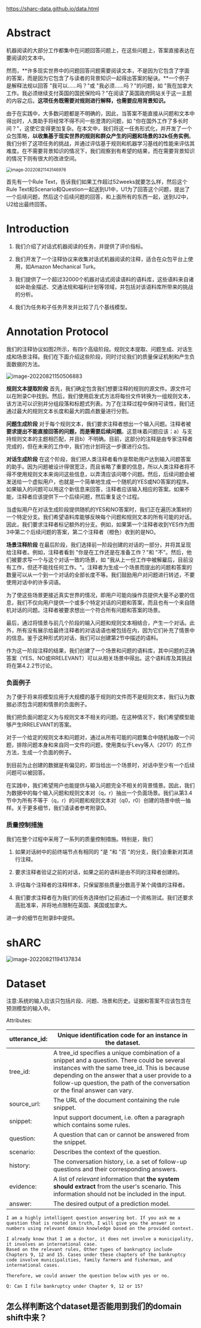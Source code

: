 https://sharc-data.github.io/data.html 	

# Abstract

机器阅读的大部分工作都集中在问题回答问题上，在这些问题上，答案直接表达在要阅读的文本中。

然而，**许多现实世界中的问题回答问题需要阅读文本，不是因为它包含了字面的答案，而是因为它包含了与读者的背景知识一起得出答案的秘诀。**一个例子是解释法规以回答 "我可以......吗？"或 "我必须......吗？"的问题，如 "我在加拿大工作。我必须继续支付英国的国民保险吗？"在阅读了英国政府网站关于这一主题的内容之后。**这项任务既需要对规则进行解释，也需要应用背景知识。**

由于在实践中，大多数问题都是不明确的，因此，当答案不能直接从问题和文本中得出时，人类助手将经常不得不问一些澄清的问题，如 "你在国外工作了多长时间？"，这使它变得更加复杂。在本文中，我们将这一任务形式化，并开发了一个众包策略，**以收集基于现实世界的规则和群众产生的问题和场景的32k任务实例**。我们分析了这项任务的挑战，并通过评估基于规则和机器学习基线的性能来评估其难度。在不需要背景知识的情况下，我们观察到有希望的结果，而在需要背景知识的情况下则有很大的改进空间。

<img src="mdPICs/image-20220821143146976.png" alt="image-20220821143146976" style="zoom:80%;" />

首先有一个Rule Text，告诉我们如果工作超过52weeks就要怎么样，然后这个Rule Text和Scenario和Question一起送到U1中，U1为了回答这个问题，提出了一个后续问题，然后这个后续问题的回答，和上面所有的东西一起，送到U2中，U2给出最终回答。



# Introduction

1. 我们介绍了对话式机器阅读的任务，并提供了评价指标。

2. 我们开发了一个注释协议来收集对话式机器阅读的注释，适合在众包平台上使用，如Amazon Mechanical Turk。

3. 我们提供了一个超过32000个机器对话式阅读语料的语料库，这些语料来自诸如补助金描述、交通法规和福利计划等领域，并包括对该语料库所带来的挑战的分析。

4. 我们为任务和子任务开发并比较了几个基线模型。



# Annotation Protocol

我们的注释协议如图2所示，有四个高级阶段。规则文本提取、问题生成、对话生成和场景注释。我们在下面介绍这些阶段，同时讨论我们的质量保证机制和产生负面数据的方法。

![image-20220821150506883](mdPICs/image-20220821150506883.png)

**规则文本提取阶段** 首先，我们确定包含我们想要注释的规则的源文件。源文件可以在附录C中找到。然后，我们使用启发式方法将每份文件转换为一组规则文本，该方法可以识别并分组段落和标题式列表。为了在注释过程中保持可读性，我们还通过最大的规则文本长度和最大的圆点数量进行分割。

**问题生成阶段** 对于每个规则文本，我们要求注释者想出一个输入问题。注释者被**要求提出不能直接回答的问题，而是需要后续问题**。这意味着问题应该：a）与支持规则文本的主题相匹配，并且b）不明确。目前，这部分的注释是由专家注释者完成的，但在未来的工作中，我们也计划将这一步骤进行众包。

**对话生成阶段** 在这个阶段，我们把人类注释者看作是帮助用户达到输入问题答案的助手。因为问题被设计得很宽泛，而且省略了重要的信息，所以人类注释者将不得不使用规则文本来询问这些信息，以弄清应该问哪个问题。然后，后续问题会被发送给一个虚拟用户，也就是一个简单地生成一个随机的YES或NO答案的程序。如果输入的问题可以用这个新信息来回答，注释者应该输入相应的答案。如果不能，注释者应该提供下一个后续问题，然后重复这个过程。

当虚拟用户在对话生成阶段提供随机的YES和NO答案时，我们正在遍历决策树的一个特定分支。我们希望语料库能够反映每个问题和规则文本的所有可能的对话。因此，我们要求注释者标记额外的分支。例如，如果第一个注释者收到YES作为图3中第二个后续问题的答案，第二个注释者（橙色）收到的是NO。

**场景注释阶段** 在最后阶段，我们选择前一阶段创建的对话的一部分，并将其呈现给注释者。例如，注释者看到 "你是在工作还是在准备工作？"和 "不"。然后，他们被要求写一个与这个对话一致的场景，如 "我从上一份工作中被解雇后，目前没有工作，但还不能找任何工作。"。注释者为生成一个场景而提出的问题和答案的数量可以从一个到一个对话的全部长度不等。我们鼓励用户对问题进行转述，不要使用对话中的许多词语。

为了使这些场景更接近真实世界的情况，即用户可能向操作员提供大量不必要的信息，我们不仅向用户提供一个或多个特定对话的问题和答案，而且也有一个来自随机对话的问题。注释者被要求想出一个符合所有问题和答案的场景。

最后，通过将情景与前几个阶段的输入问题和规则文本相结合，产生一个对话。此外，所有没有展示给最终注释者的对话话语也被包括在内，因为它们补充了情景中的信息。鉴于这种形式的对话，我们可以创建第2节中描述的语料。

作为这一阶段注释的结果，我们创建了一个场景和问题的语料库，其中问题的正确答案（YES、NO或IRRELEVANT）可以从相关场景中得出。这个语料库及其挑战将在第4.2.2节讨论。

### 负面例子

为了便于将来将模型应用于大规模的基于规则的文件而不是规则文本，我们认为数据必须包含问题和情景的负面例子。

我们把负面问题定义为与规则文本不相关的问题。在这种情况下，我们希望模型能够产生IRRELEVANT的答案。

对于一个给定的规则文本和问题对，通过从所有可能的问题集合中随机抽取一个问题，排除问题本身和来自同一文件的问题，使用类似于Levy等人（2017）的工作方法，生成一个负面的例子。

到目前为止创建的数据是有偏见的，即当给出一个场景时，对话中至少有一个后续问题可以被回答。

在实践中，我们希望用户也能提供与输入问题完全不相关的背景情景。因此，我们为数据中的每个输入问题和规则文本对（q，r）抽出一个负面场景。我们从第3.4节中为所有不等于（q，r）的问题和规则文本对（q0，r0）创建的场景中统一抽样。关于更多细节，我们请读者参考附录D。

### 质量控制措施

我们在整个过程中采用了一系列的质量控制措施。特别是，我们  

1. 如果对话树中的前终端节点有相同的 "是 "和 "否 "的分支，我们会重新对其进行注释。

2. 要求注释者验证之前的对话，如果之前的语料是由不同的注释者创建的。

3. 评估每个注释者的注释样本，只保留那些质量分数高于某个阈值的注释者。

4. 我们要求注释者在为我们的任务选择他们之前通过一个资格测试。我们还要求高批准率，并将地点限制在英国、美国或加拿大。

进一步的细节在附录B中提供。



# shARC

![image-20220821194137834](mdPICs/image-20220821194137834.png)



# Dataset

注意:系统的输入应该只包括片段、问题、场景和历史。证据和答案不应该包含在预测模型的输入中。

Attributes:

| utterance_id: | Unique identification code for an instance in the dataset.   |
| ------------- | ------------------------------------------------------------ |
| tree_id:      | A tree_id specifies a unique combination of a snippet and a question. There could be several instances with the same tree_id. This is because depending on the answer that a user provide to a follow-up question, the path of the conversation or the final answer can vary. |
| source_url:   | The URL of the document containing the rule snippet.         |
| snippet:      | Input support document, i.e. often a paragraph which contains some rules. |
| question:     | A question that can or cannot be answered from the snippet.  |
| scenario:     | Describes the context of the question.                       |
| history:      | The conversation history, i.e. a set of follow-up questions and their corresponding answers. |
| evidence:     | A list of *relevant* information that **the system should extract** from the user's scenario. This information should not be included in the input. |
| answer:       | The desired output of a prediction model.                    |



```
I am a highly intelligent question answering bot. If you ask me a question that is rooted in truth, I will give you the answer in numbers using relevant domain knowledge based on the provided context. 

I already know that I am a doctor, it does not involve a municipality, it involves an international case.
Based on the relevant rules, Other types of bankruptcy include Chapters 9, 12 and 15. Cases under these chapters of the bankruptcy code involve municipalities, family farmers and fisherman, and international cases.
 
Therefore, we could answer the question below with yes or no.

Q: Can I file bankruptcy under Chapter 9, 12 or 15?
```



## 怎么样判断这个dataset是否能用到我们的domain shift中来？

